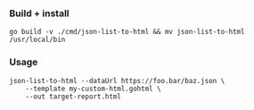 ### Build + install
```
go build -v ./cmd/json-list-to-html && mv json-list-to-html /usr/local/bin
```

### Usage
```
json-list-to-html --dataUrl https://foo.bar/baz.json \
    --template my-custom-html.gohtml \
    --out target-report.html
```
